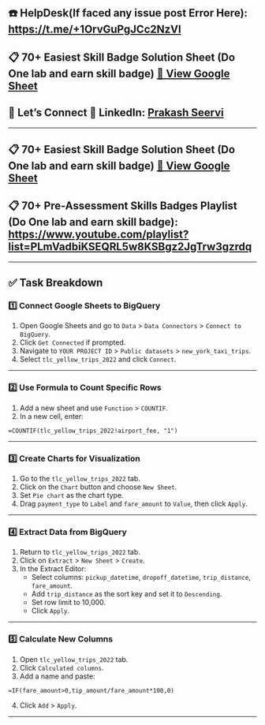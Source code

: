 ## ☎️ HelpDesk(If faced any issue post Error Here): https://t.me/+1OrvGuPgJCc2NzVl

## 📋 70+ Easiest Skill Badge Solution Sheet (Do One lab and earn skill badge) [📄 View Google Sheet](https://docs.google.com/spreadsheets/d/1UY1yh_xCRGealyBqSAejjkBSdgjqEj5M_XIQmveGJnU/edit?gid=0#gid=0)


## 🔗 Let’s Connect 👤 **LinkedIn**: [Prakash Seervi](https://www.linkedin.com/in/prakashseervi63/)


---

## 📋 70+ Easiest Skill Badge Solution Sheet (Do One lab and earn skill badge) [📄 View Google Sheet](https://docs.google.com/spreadsheets/d/1UY1yh_xCRGealyBqSAejjkBSdgjqEj5M_XIQmveGJnU/edit?gid=0#gid=0)

## 📋 70+ Pre-Assessment Skills Badges Playlist (Do One lab and earn skill badge): https://www.youtube.com/playlist?list=PLmVadbiKSEQRL5w8KSBgz2JgTrw3gzrdq


---

## ✅ Task Breakdown

### 1️⃣ Connect Google Sheets to BigQuery

1. Open Google Sheets and go to `Data` > `Data Connectors` > `Connect to BigQuery`.
2. Click `Get Connected` if prompted.
3. Navigate to `YOUR PROJECT ID` > `Public datasets` > `new_york_taxi_trips`.
4. Select `tlc_yellow_trips_2022` and click `Connect`.

---

### 2️⃣ Use Formula to Count Specific Rows

1. Add a new sheet and use `Function` > `COUNTIF`.
2. In a new cell, enter:
```
=COUNTIF(tlc_yellow_trips_2022!airport_fee, "1")
```

---

### 3️⃣ Create Charts for Visualization

1. Go to the `tlc_yellow_trips_2022` tab.
2. Click on the `Chart` button and choose `New Sheet`.
3. Set `Pie chart` as the chart type.
4. Drag `payment_type` to `Label` and `fare_amount` to `Value`, then click `Apply`.

---

### 4️⃣ Extract Data from BigQuery

1. Return to `tlc_yellow_trips_2022` tab.
2. Click on `Extract` > `New Sheet` > `Create`.
3. In the Extract Editor:
   - Select columns: `pickup_datetime`, `dropoff_datetime`, `trip_distance`, `fare_amount`.
   - Add `trip_distance` as the sort key and set it to `Descending`.
   - Set row limit to 10,000.
   - Click `Apply`.

---

### 5️⃣ Calculate New Columns

1. Open `tlc_yellow_trips_2022` tab.
2. Click `Calculated columns`.
3. Add a name and paste:
```excel
=IF(fare_amount>0,tip_amount/fare_amount*100,0)
```
4. Click `Add` > `Apply`.

---